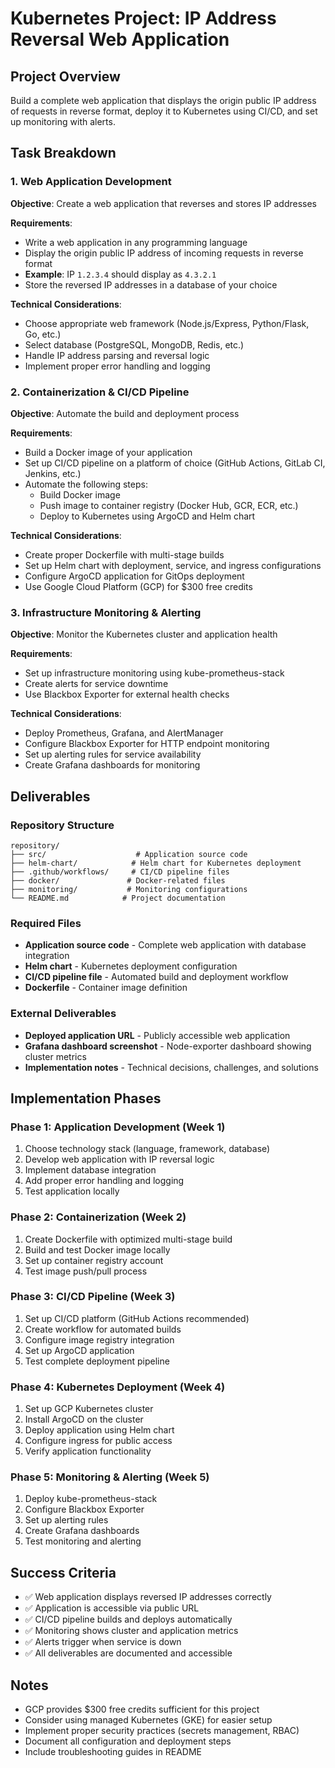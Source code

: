 # Kubernetes Project: IP Address Reversal Web Application

## Project Overview
Build a complete web application that displays the origin public IP address of requests in reverse format, deploy it to Kubernetes using CI/CD, and set up monitoring with alerts.

## Task Breakdown

### 1. Web Application Development
**Objective**: Create a web application that reverses and stores IP addresses

**Requirements**:
- Write a web application in any programming language
- Display the origin public IP address of incoming requests in reverse format
- **Example**: IP `1.2.3.4` should display as `4.3.2.1`
- Store the reversed IP addresses in a database of your choice

**Technical Considerations**:
- Choose appropriate web framework (Node.js/Express, Python/Flask, Go, etc.)
- Select database (PostgreSQL, MongoDB, Redis, etc.)
- Handle IP address parsing and reversal logic
- Implement proper error handling and logging

### 2. Containerization & CI/CD Pipeline
**Objective**: Automate the build and deployment process

**Requirements**:
- Build a Docker image of your application
- Set up CI/CD pipeline on a platform of choice (GitHub Actions, GitLab CI, Jenkins, etc.)
- Automate the following steps:
  - Build Docker image
  - Push image to container registry (Docker Hub, GCR, ECR, etc.)
  - Deploy to Kubernetes using ArgoCD and Helm chart

**Technical Considerations**:
- Create proper Dockerfile with multi-stage builds
- Set up Helm chart with deployment, service, and ingress configurations
- Configure ArgoCD application for GitOps deployment
- Use Google Cloud Platform (GCP) for $300 free credits

### 3. Infrastructure Monitoring & Alerting
**Objective**: Monitor the Kubernetes cluster and application health

**Requirements**:
- Set up infrastructure monitoring using kube-prometheus-stack
- Create alerts for service downtime
- Use Blackbox Exporter for external health checks

**Technical Considerations**:
- Deploy Prometheus, Grafana, and AlertManager
- Configure Blackbox Exporter for HTTP endpoint monitoring
- Set up alerting rules for service availability
- Create Grafana dashboards for monitoring

## Deliverables

### Repository Structure
```
repository/
├── src/                    # Application source code
├── helm-chart/            # Helm chart for Kubernetes deployment
├── .github/workflows/     # CI/CD pipeline files
├── docker/               # Docker-related files
├── monitoring/           # Monitoring configurations
└── README.md            # Project documentation
```

### Required Files
- **Application source code** - Complete web application with database integration
- **Helm chart** - Kubernetes deployment configuration
- **CI/CD pipeline file** - Automated build and deployment workflow
- **Dockerfile** - Container image definition

### External Deliverables
- **Deployed application URL** - Publicly accessible web application
- **Grafana dashboard screenshot** - Node-exporter dashboard showing cluster metrics
- **Implementation notes** - Technical decisions, challenges, and solutions

## Implementation Phases

### Phase 1: Application Development (Week 1)
1. Choose technology stack (language, framework, database)
2. Develop web application with IP reversal logic
3. Implement database integration
4. Add proper error handling and logging
5. Test application locally

### Phase 2: Containerization (Week 2)
1. Create Dockerfile with optimized multi-stage build
2. Build and test Docker image locally
3. Set up container registry account
4. Test image push/pull process

### Phase 3: CI/CD Pipeline (Week 3)
1. Set up CI/CD platform (GitHub Actions recommended)
2. Create workflow for automated builds
3. Configure image registry integration
4. Set up ArgoCD application
5. Test complete deployment pipeline

### Phase 4: Kubernetes Deployment (Week 4)
1. Set up GCP Kubernetes cluster
2. Install ArgoCD on the cluster
3. Deploy application using Helm chart
4. Configure ingress for public access
5. Verify application functionality

### Phase 5: Monitoring & Alerting (Week 5)
1. Deploy kube-prometheus-stack
2. Configure Blackbox Exporter
3. Set up alerting rules
4. Create Grafana dashboards
5. Test monitoring and alerting

## Success Criteria
- ✅ Web application displays reversed IP addresses correctly
- ✅ Application is accessible via public URL
- ✅ CI/CD pipeline builds and deploys automatically
- ✅ Monitoring shows cluster and application metrics
- ✅ Alerts trigger when service is down
- ✅ All deliverables are documented and accessible

## Notes
- GCP provides $300 free credits sufficient for this project
- Consider using managed Kubernetes (GKE) for easier setup
- Implement proper security practices (secrets management, RBAC)
- Document all configuration and deployment steps
- Include troubleshooting guides in README